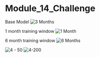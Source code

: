 # Module_14_Challenge

Base Model
![3 Months](https://user-images.githubusercontent.com/88631837/143811894-f920f2de-7a95-48e7-8b27-dfb01b0f3241.png)

1 month training window
![1 Month](https://user-images.githubusercontent.com/88631837/143811898-7b1dc456-85ec-45b5-9f99-13bf52efb396.png)

6 month training window
![6 Months](https://user-images.githubusercontent.com/88631837/143811902-d2eda761-df99-4c23-8143-27d81ae82474.png)


![4 - 50](https://user-images.githubusercontent.com/88631837/143811907-24a9b115-f7c2-4811-80a7-d44040078ad3.png)
![4-200](https://user-images.githubusercontent.com/88631837/143811908-1941f6e4-0976-49b8-82fb-14939559485c.png)
